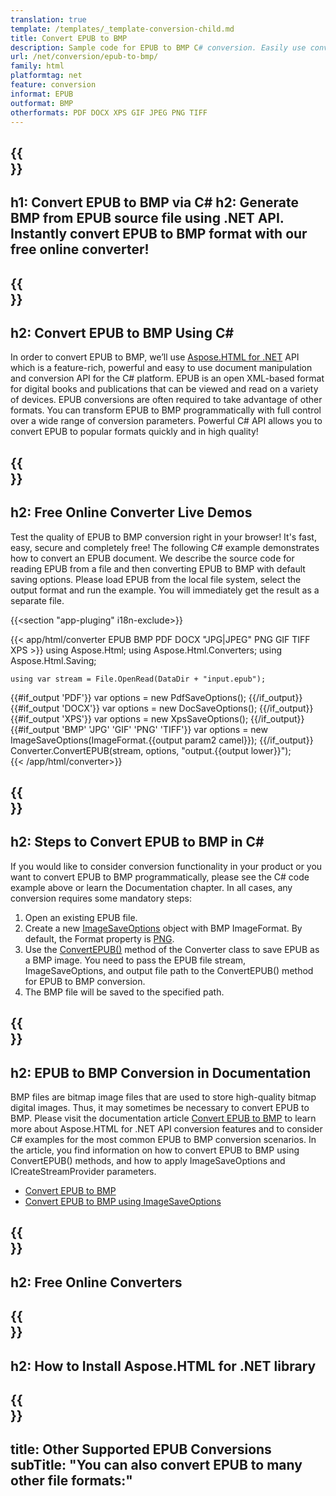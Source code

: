 ```yaml
---
translation: true
template: /templates/_template-conversion-child.md
title: Convert EPUB to BMP
description: Sample code for EPUB to BMP C# conversion. Easily use converter API within ASP.NET or any .NET application. Try online EPUB to BMP Converter for free!
url: /net/conversion/epub-to-bmp/
family: html
platformtag: net
feature: conversion
informat: EPUB
outformat: BMP
otherformats: PDF DOCX XPS GIF JPEG PNG TIFF
---
```


{{<section banner>}}
---
h1: Convert EPUB to BMP via C#
h2: Generate BMP from EPUB source file using .NET API. Instantly convert EPUB to BMP format with our free online converter!
---

{{<section overview>}}
---
h2: Convert EPUB to BMP Using C#
---

In order to convert EPUB to BMP, we’ll use [Aspose.HTML for .NET](https://products.aspose.com/html/net/) API which is a feature-rich, powerful and easy to use document manipulation and conversion API for the C# platform. EPUB is an open XML-based format for digital books and publications that can be viewed and read on a variety of devices. EPUB conversions are often required to take advantage of other formats. You can transform EPUB to BMP programmatically with full control over a wide range of conversion parameters. Powerful C# API allows you to convert EPUB to popular formats quickly and in high quality!

{{<section demos>}}
---
h2: Free Online Converter Live Demos
---

Test the quality of EPUB to BMP conversion right in your browser! It's fast, easy, secure and completely free! The following C# example demonstrates how to convert an EPUB document. We describe the source code for reading EPUB from a file and then converting EPUB to BMP with default saving options. Please load EPUB from the local file system, select the output format and run the example. You will immediately get the result as a separate file.

{{<section "app-pluging" i18n-exclude>}}

{{< app/html/converter EPUB BMP PDF DOCX "JPG|JPEG" PNG GIF TIFF XPS >}}
using Aspose.Html;
using Aspose.Html.Converters;
using Aspose.Html.Saving;

    using var stream = File.OpenRead(DataDir + "input.epub");
{{#if_output 'PDF'}}
    var options = new PdfSaveOptions();
{{/if_output}}
{{#if_output 'DOCX'}}
    var options = new DocSaveOptions();
{{/if_output}}
{{#if_output 'XPS'}}
    var options = new XpsSaveOptions();
{{/if_output}}
{{#if_output 'BMP' 'JPG' 'GIF' 'PNG' 'TIFF'}}
    var options = new ImageSaveOptions(ImageFormat.{{output param2 camel}});
{{/if_output}}
    Converter.ConvertEPUB(stream, options, "output.{{output lower}}");   
{{< /app/html/converter>}}


{{<section steps>}}
---
h2: Steps to Convert EPUB to BMP in C#
---

If you would like to consider conversion functionality in your product or you want to convert EPUB to BMP programmatically, please see the C# code example above or learn the Documentation chapter. In all cases, any conversion requires some mandatory steps:

1.  Open an existing EPUB file.
1.  Create a new [ImageSaveOptions](https://apireference.aspose.com/html/net/aspose.html.saving/imagesaveoptions) object with BMP ImageFormat. By default, the Format property is [PNG](https://apireference.aspose.com/html/net/aspose.html.rendering.image/imageformat).
1.  Use the [ConvertEPUB()](https://apireference.aspose.com/html/net/aspose.html.converters.converter/convertepub/methods/27) method of the Converter class to save EPUB as a BMP image. You need to pass the EPUB file stream, ImageSaveOptions, and output file path to the ConvertEPUB() method for EPUB to BMP conversion.
1.  The BMP file will be saved to the specified path.


{{<section documentation>}}
---
h2: EPUB to BMP Conversion in Documentation
---

BMP files are bitmap image files that are used to store high-quality bitmap digital images. Thus, it may sometimes be necessary to convert EPUB to BMP. Please visit the documentation article [Convert EPUB to BMP](https://docs.aspose.com/html/net/converting-between-formats/html-to-bmp/) to learn more about Aspose.HTML for .NET API conversion features and to consider C# examples for the most common EPUB to BMP conversion scenarios. In the article, you find information on how to convert EPUB to BMP using ConvertEPUB() methods, and how to apply ImageSaveOptions and ICreateStreamProvider parameters.
  - <a href="https://docs.aspose.com/html/net/converting-between-formats/epub-to-bmp/#convert-epub-to-bmp" target="_blank">Convert EPUB to BMP</a>
  - <a href="https://docs.aspose.com/html/net/converting-between-formats/epub-to-bmp/#convert-epub-to-bmp-using-imagesaveoptions" target="_blank">Convert EPUB to BMP using ImageSaveOptions</a>  

{{<section online-converters>}}
---
h2: Free Online Converters
---

{{<section get-started>}}
---
h2: How to Install Aspose.HTML for .NET library
---

{{<section other-conversions>}}
---
title: Other Supported EPUB Conversions
subTitle: "You can also convert EPUB to many other file formats:"
---